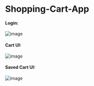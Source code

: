 # Shopping-Cart-App
#### Login:
![image](https://github.com/wtse1225/Shopping-Cart-App/assets/105259859/6ce0278e-2177-43fb-95b2-906676a8a981)

#### Cart UI:
![image](https://github.com/wtse1225/Shopping-Cart-App/assets/105259859/f115f50a-f74e-4dd6-8dce-4b31a7633bc9)

#### Saved Cart UI:
![image](https://github.com/wtse1225/Shopping-Cart-App/assets/105259859/8e9c8b7f-fd03-400b-b3f4-c32e93a54b0e)

